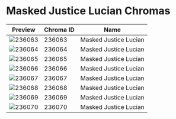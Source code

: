 # Masked Justice Lucian Chromas



| Preview | Chroma ID | Name |
|---------|-----------|------|
| ![236063](https://raw.communitydragon.org/latest/plugins/rcp-be-lol-game-data/global/default/v1/champion-chroma-images/236/236063.png) | 236063 | Masked Justice Lucian |
| ![236064](https://raw.communitydragon.org/latest/plugins/rcp-be-lol-game-data/global/default/v1/champion-chroma-images/236/236064.png) | 236064 | Masked Justice Lucian |
| ![236065](https://raw.communitydragon.org/latest/plugins/rcp-be-lol-game-data/global/default/v1/champion-chroma-images/236/236065.png) | 236065 | Masked Justice Lucian |
| ![236066](https://raw.communitydragon.org/latest/plugins/rcp-be-lol-game-data/global/default/v1/champion-chroma-images/236/236066.png) | 236066 | Masked Justice Lucian |
| ![236067](https://raw.communitydragon.org/latest/plugins/rcp-be-lol-game-data/global/default/v1/champion-chroma-images/236/236067.png) | 236067 | Masked Justice Lucian |
| ![236068](https://raw.communitydragon.org/latest/plugins/rcp-be-lol-game-data/global/default/v1/champion-chroma-images/236/236068.png) | 236068 | Masked Justice Lucian |
| ![236069](https://raw.communitydragon.org/latest/plugins/rcp-be-lol-game-data/global/default/v1/champion-chroma-images/236/236069.png) | 236069 | Masked Justice Lucian |
| ![236070](https://raw.communitydragon.org/latest/plugins/rcp-be-lol-game-data/global/default/v1/champion-chroma-images/236/236070.png) | 236070 | Masked Justice Lucian |